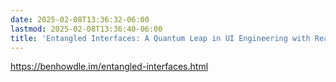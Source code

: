 ```yaml
---
date: 2025-02-08T13:36:32-06:00
lastmod: 2025-02-08T13:36:40-06:00
title: 'Entangled Interfaces: A Quantum Leap in UI Engineering with React'
---
```


https://benhowdle.im/entangled-interfaces.html
